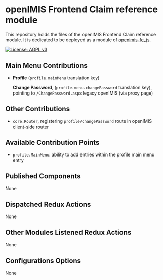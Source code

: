 # openIMIS Frontend Claim reference module
This repository holds the files of the openIMIS Frontend Claim reference module.
It is dedicated to be deployed as a module of [openimis-fe_js](https://github.com/openimis/openimis-fe_js).

[![License: AGPL v3](https://img.shields.io/badge/License-AGPL%20v3-blue.svg)](https://www.gnu.org/licenses/agpl-3.0)

## Main Menu Contributions
* **Profile** (`profile.mainMenu` translation key)

  **Change Password**, (`profile.menu.changePassword` translation key), pointing to `/ChangePassword.aspx` legacy openIMIS (via proxy page)

## Other Contributions
* `core.Router`, registering `profile/changePassword` route in openIMIS client-side router

## Available Contribution Points
* `profile.MainMenu`: ability to add entries within the profile main menu entry

## Published Components
None

## Dispatched Redux Actions
None

## Other Modules Listened Redux Actions
None

## Configurations Options
None